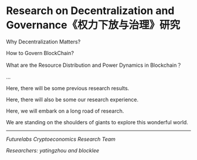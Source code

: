
# Research on Decentralization and Governance《权力下放与治理》研究



Why Decentralization Matters? 

How to Govern BlockChain?

What are the Resource Distribution and Power Dynamics in Blockchain？

...

Here, there will be some previous research results.

Here, there will also be some our research experience.

Here, we will embark on a long road of research.

We are standing on the shoulders of giants to explore this wonderful world.


-----

_Futurelabs Cryptoeconomics Research Team_

_Researchers: yatingzhou and blocklee_  
